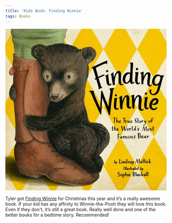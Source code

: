 ```yaml
---
title: 'Kids Book: Finding Winnie'
tags: Books
---
```


[![Finding Winnie](/assets/posts/2016/Finding-Winnie.jpg)][winnie]

Tyler got [Finding Winnie][winnie] for Christmas this year and it’s a really awesome book. If your kid has any affinity to Winnie-the-Pooh they will love this book. Even if they don't, it’s still a great book. Really well done and one of the better books for a bedtime story. Recommended!

[winnie]: http://www.amazon.com/Finding-Winnie-Story-Worlds-Famous/dp/0316324906/